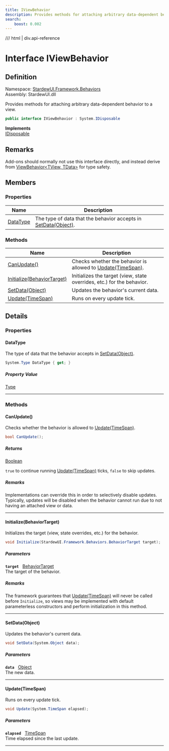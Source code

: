 ```yaml
---
title: IViewBehavior
description: Provides methods for attaching arbitrary data-dependent behavior to a view.
search:
    boost: 0.002
---
```


<link rel="stylesheet" href="/StardewUI/stylesheets/reference.css" />

/// html | div.api-reference

# Interface IViewBehavior

## Definition

<div class="api-definition" markdown>

Namespace: [StardewUI.Framework.Behaviors](index.md)  
Assembly: StardewUI.dll  

</div>

Provides methods for attaching arbitrary data-dependent behavior to a view.

```cs
public interface IViewBehavior : System.IDisposable
```

**Implements**  
[IDisposable](https://learn.microsoft.com/en-us/dotnet/api/system.idisposable)

## Remarks

Add-ons should normally not use this interface directly, and instead derive from [ViewBehavior&lt;TView, TData&gt;](viewbehavior-2.md) for type safety.

## Members

### Properties

 | Name | Description |
| --- | --- |
| [DataType](#datatype) | The type of data that the behavior accepts in [SetData(Object)](iviewbehavior.md#setdataobject). | 

### Methods

 | Name | Description |
| --- | --- |
| [CanUpdate()](#canupdate) | Checks whether the behavior is allowed to [Update(TimeSpan)](iviewbehavior.md#updatetimespan). | 
| [Initialize(BehaviorTarget)](#initializebehaviortarget) | Initializes the target (view, state overrides, etc.) for the behavior. | 
| [SetData(Object)](#setdataobject) | Updates the behavior's current data. | 
| [Update(TimeSpan)](#updatetimespan) | Runs on every update tick. | 

## Details

### Properties

#### DataType

The type of data that the behavior accepts in [SetData(Object)](iviewbehavior.md#setdataobject).

```cs
System.Type DataType { get; }
```

##### Property Value

[Type](https://learn.microsoft.com/en-us/dotnet/api/system.type)

-----

### Methods

#### CanUpdate()

Checks whether the behavior is allowed to [Update(TimeSpan)](iviewbehavior.md#updatetimespan).

```cs
bool CanUpdate();
```

##### Returns

[Boolean](https://learn.microsoft.com/en-us/dotnet/api/system.boolean)

  `true` to continue running [Update(TimeSpan)](iviewbehavior.md#updatetimespan) ticks, `false` to skip updates.

##### Remarks

Implementations can override this in order to selectively disable updates. Typically, updates will be disabled when the behavior cannot run due to not having an attached view or data.

-----

#### Initialize(BehaviorTarget)

Initializes the target (view, state overrides, etc.) for the behavior.

```cs
void Initialize(StardewUI.Framework.Behaviors.BehaviorTarget target);
```

##### Parameters

**`target`** &nbsp; [BehaviorTarget](behaviortarget.md)  
The target of the behavior.

##### Remarks

The framework guarantees that [Update(TimeSpan)](iviewbehavior.md#updatetimespan) will never be called before `Initialize`, so views may be implemented with default parameterless constructors and perform initialization in this method.

-----

#### SetData(Object)

Updates the behavior's current data.

```cs
void SetData(System.Object data);
```

##### Parameters

**`data`** &nbsp; [Object](https://learn.microsoft.com/en-us/dotnet/api/system.object)  
The new data.

-----

#### Update(TimeSpan)

Runs on every update tick.

```cs
void Update(System.TimeSpan elapsed);
```

##### Parameters

**`elapsed`** &nbsp; [TimeSpan](https://learn.microsoft.com/en-us/dotnet/api/system.timespan)  
Time elapsed since the last update.

-----

